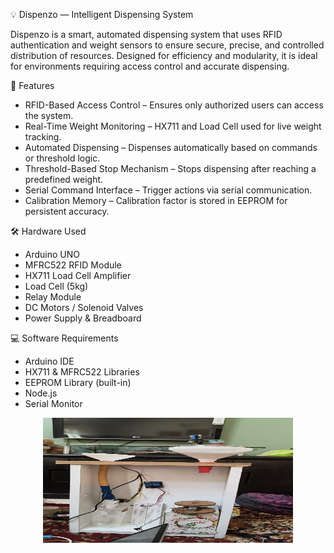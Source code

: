 💡 Dispenzo — Intelligent Dispensing System

Dispenzo is a smart, automated dispensing system that uses RFID authentication and weight sensors to ensure secure, precise, and controlled distribution of resources. Designed for efficiency and modularity, it is ideal for environments requiring access control and accurate dispensing.

🚀 Features
- RFID-Based Access Control – Ensures only authorized users can access the system.
- Real-Time Weight Monitoring – HX711 and Load Cell used for live weight tracking.
- Automated Dispensing – Dispenses automatically based on commands or threshold logic.
- Threshold-Based Stop Mechanism – Stops dispensing after reaching a predefined weight.
- Serial Command Interface – Trigger actions via serial communication.
- Calibration Memory – Calibration factor is stored in EEPROM for persistent accuracy.

🛠️ Hardware Used
- Arduino UNO
- MFRC522 RFID Module
- HX711 Load Cell Amplifier
- Load Cell (5kg)
- Relay Module
- DC Motors / Solenoid Valves
- Power Supply & Breadboard

💻 Software Requirements
- Arduino IDE
- HX711 & MFRC522 Libraries
- EEPROM Library (built-in)
- Node.js
- Serial Monitor
  
<p align="center">
  <img src="./images/1.jpeg" alt="Preview" width="400" height="200"/>
</p>





